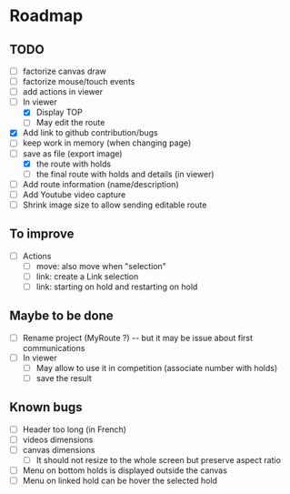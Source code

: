 # Roadmap

## TODO

* [ ] factorize canvas draw
* [ ] factorize mouse/touch events
* [ ] add actions in viewer
* [ ] In viewer
    * [x] Display TOP
    * [ ] May edit the route
* [x] Add link to github contribution/bugs
* [ ] keep work in memory (when changing page)
* [ ] save as file (export image)
    * [x] the route with holds
    * [ ] the final route with holds and details (in viewer)
* [ ] Add route information (name/description)
* [ ] Add Youtube video capture
* [ ] Shrink image size to allow sending editable route

## To improve

* [ ] Actions
    * [ ] move: also move when "selection"
    * [ ] link: create a Link selection
    * [ ] link: starting on hold and restarting on hold

## Maybe to be done

* [ ] Rename project (MyRoute ?) -- but it may be issue about first communications
* [ ] In viewer
    * [ ] May allow to use it in competition (associate number with holds)
    * [ ] save the result

## Known bugs

* [ ] Header too long (in French)
* [ ] videos dimensions
* [ ] canvas dimensions
    * [ ] It should not resize to the whole screen but preserve aspect ratio
* [ ] Menu on bottom holds is displayed outside the canvas
* [ ] Menu on linked hold can be hover the selected hold
